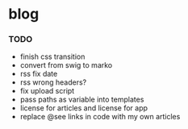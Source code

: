 # blog

### TODO
- finish css transition
- convert from swig to marko
- rss fix date
- rss wrong headers?
- fix upload script
- pass paths as variable into templates
- license for articles and license for app
- replace @see links in code with my own articles
